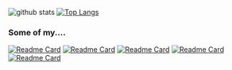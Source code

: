 ![github stats](https://github-readme-stats.vercel.app/api?username=sasidakh&show_icons=true&theme=dark) [![Top Langs](https://github-readme-stats.vercel.app/api/top-langs/?username=sasidakh&layout=compact&theme=dark)](https://github.com/sasidakh)

### Some of my....
[![Readme Card](https://github-readme-stats.vercel.app/api/pin/?username=sasidakh&repo=trivialproxy&theme=dark)](https://github.com/sasidakh/trivialproxy) [![Readme Card](https://github-readme-stats.vercel.app/api/pin/?username=sasidakh&repo=nodepnode&theme=dark)](https://github.com/sasidakh/nodepnode) [![Readme Card](https://github-readme-stats.vercel.app/api/pin/?username=sasidakh&repo=memoizer&theme=dark)](https://github.com/sasidakh/memoizer) [![Readme Card](https://github-readme-stats.vercel.app/api/pin/?username=sasidakh&repo=offlineTs&theme=dark)](https://github.com/sasidakh/offlineTs) [![Readme Card](https://github-readme-stats.vercel.app/api/pin/?username=sasidakh&repo=crypt-server&theme=dark)](https://github.com/sasidakh/crypt-server)

<!--
**sasidakh/sasidakh** is a ✨ _special_ ✨ repository because its `README.md` (this file) appears on your GitHub profile.

Here are some ideas to get you started:

- 🔭 I’m currently working on ...
- 🌱 I’m currently learning ...
- 👯 I’m looking to collaborate on ...
- 🤔 I’m looking for help with ...
- 💬 Ask me about ...
- 📫 How to reach me: ...
- 😄 Pronouns: ...
- ⚡ Fun fact: ...
-->
